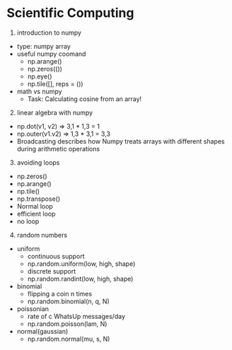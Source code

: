 # Scientific Computing

1. introduction to numpy
* type: numpy array
* useful numpy coomand
  - np.arange()
  - np.zeros(())
  - np.eye()
  - np.tile([], reps = ())
* math vs numpy
  - Task: Calculating cosine from an array!

2. linear algebra with numpy
* np.dot(v1, v2) => 3,1 * 1,3 = 1
* np.outer(v1.v2) => 1,3 * 3,1 = 3,3
* Broadcasting describes how Numpy treats arrays with different shapes during arithmetic operations

3. avoiding loops
* np.zeros()
* np.arange()
* np.tile()
* np.transpose()
* Normal loop
* efficient loop
* no loop

4. random numbers
* uniform
  - continuous support
  - np.random.uniform(low, high, shape)
  - discrete support
  - np.random.randint(low, high, shape)
* binomial
  - flipping a coin n times
  - np.random.binomial(n, q, N)
* poissonian
  - rate of c WhatsUp messages/day
  - np.random.poisson(lam, N)
* normal(gaussian)
  - np.random.normal(mu, s, N)
